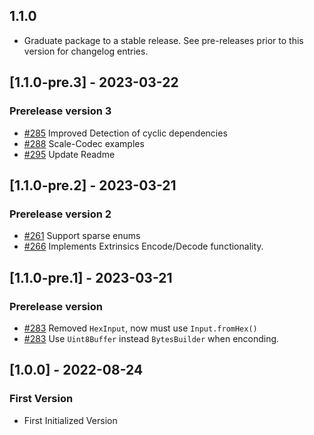 ## 1.1.0

 - Graduate package to a stable release. See pre-releases prior to this version for changelog entries.

## [1.1.0-pre.3] - 2023-03-22

### Prerelease version 3
- [#285](https://github.com/rankanizer/polkadart/pull/285) Improved Detection of cyclic dependencies
- [#288](https://github.com/rankanizer/polkadart/pull/288) Scale-Codec examples
- [#295](https://github.com/rankanizer/polkadart/pull/295) Update Readme

## [1.1.0-pre.2] - 2023-03-21

### Prerelease version 2
- [#261](https://github.com/rankanizer/polkadart/pull/261) Support sparse enums
- [#266](https://github.com/rankanizer/polkadart/pull/266) Implements Extrinsics Encode/Decode functionality.

## [1.1.0-pre.1] - 2023-03-21

### Prerelease version
- [#283](https://github.com/rankanizer/polkadart/pull/283) Removed `HexInput`, now must use `Input.fromHex()`
- [#283](https://github.com/rankanizer/polkadart/pull/283) Use `Uint8Buffer` instead `BytesBuilder` when enconding.

## [1.0.0] - 2022-08-24

### First Version
- First Initialized Version
